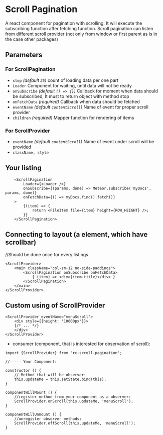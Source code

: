 # Scroll Pagination
A react component for pagination with scrolling.
It will execute the subscribing function after fetching function.
Scroll pagination can listen from different scroll provider (not only from window or first parent as is in the case other packages)

## Parameters

### For ScrollPagination
- `step` *\(default `25`\)* count of loading data per one part
- `Loader` Component for waiting, until data will not be ready
- `onSubscribe` *\(default `() => {}`\)* Callback for moment when data should be subscribed, It must to return object with method stop
- `onFetchData` *\(required\)* Callback when data should be fetched
- `eventName` *\(default `contentScroll`\)* Name of event for proper scroll provider
- `children` *\(required\)* Mapper function for rendering of items 

### For ScrollProvider
- `eventName` *\(default `contentScroll`\)* Name of event under scroll will be provided
- `className, style`

## Your listing
```#js
    <ScrollPagination
        Loader={<Loader />}
        onSubscribe={(params, done) => Meteor.subscribe('myDocs', params, done)}
        onFetchData={() => myDocs.find().fetch()}
    >
        {(item) => {
            return <FileItem file={item} height={ROW_HEIGHT} />;
        }}
    </ScrollPagination>
```

## Connecting to layout (a element, which have scrollbar)
//Should be done once for every listings

```#js
<ScrollProvider>
    <main className="col-sm-12 no-side-paddings">
        <ScrollPagination onSubscribe onFetchData>
            { (item) => <div>{item.title}</div> }
        </ScrollPagination>
    </main>
</ScrollProvider>
```

## Custom using of ScrollProvider

```#js
<ScrollProvider eventName="menuScroll">
    <div style={{height: '10000px'}}>
    {/* ... */}
    </div>
</ScrollProvider>
```

- consumer (component, that is interested for observation of scroll):
```
import {ScrollProvider} from 'rc-scroll-pagination';

//----- Your Component:

constructor () {
    // Method that will be observer:
    this.updateMe = this.setState.bind(this);
}

componentWillMount () {
    //register method from your component as a observer:
    ScrollProvider.onScroll(this.updateMe, 'menuScroll');
}

componentWillUnmount () {
    //unregister observer methods:
    ScrollProvider.offScroll(this.updateMe, 'menuScroll');
}

```
